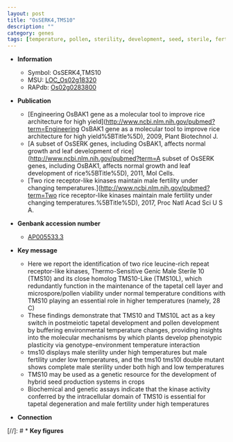 ```yaml
---
layout: post
title: "OsSERK4,TMS10"
description: ""
category: genes
tags: [temperature, pollen, sterility, development, seed, sterile, fertility, tapetal, Kinase, pollen development, male sterility]
---
```


* **Information**  
    + Symbol: OsSERK4,TMS10  
    + MSU: [LOC_Os02g18320](http://rice.uga.edu/cgi-bin/ORF_infopage.cgi?orf=LOC_Os02g18320)  
    + RAPdb: [Os02g0283800](http://rapdb.dna.affrc.go.jp/viewer/gbrowse_details/irgsp1?name=Os02g0283800)  

* **Publication**  
    + [Engineering OsBAK1 gene as a molecular tool to improve rice architecture for high yield](http://www.ncbi.nlm.nih.gov/pubmed?term=Engineering OsBAK1 gene as a molecular tool to improve rice architecture for high yield%5BTitle%5D), 2009, Plant Biotechnol J.
    + [A subset of OsSERK genes, including OsBAK1, affects normal growth and leaf development of rice](http://www.ncbi.nlm.nih.gov/pubmed?term=A subset of OsSERK genes, including OsBAK1, affects normal growth and leaf development of rice%5BTitle%5D), 2011, Mol Cells.
    + [Two rice receptor-like kinases maintain male fertility under changing temperatures.](http://www.ncbi.nlm.nih.gov/pubmed?term=Two rice receptor-like kinases maintain male fertility under changing temperatures.%5BTitle%5D), 2017, Proc Natl Acad Sci U S A.

* **Genbank accession number**  
    + [AP005533.3](http://www.ncbi.nlm.nih.gov/nuccore/AP005533.3)

* **Key message**  
    + Here we report the identification of two rice leucine-rich repeat receptor-like kinases, Thermo-Sensitive Genic Male Sterile 10 (TMS10) and its close homolog TMS10-Like (TMS10L), which redundantly function in the maintenance of the tapetal cell layer and microspore/pollen viability under normal temperature conditions with TMS10 playing an essential role in higher temperatures (namely, 28 <a1><e3>C)
    + These findings demonstrate that TMS10 and TMS10L act as a key switch in postmeiotic tapetal development and pollen development by buffering environmental temperature changes, providing insights into the molecular mechanisms by which plants develop phenotypic plasticity via genotype-environment temperature interaction
    + tms10 displays male sterility under high temperatures but male fertility under low temperatures, and the tms10 tms10l double mutant shows complete male sterility under both high and low temperatures
    + TMS10 may be used as a genetic resource for the development of hybrid seed production systems in crops
    + Biochemical and genetic assays indicate that the kinase activity conferred by the intracellular domain of TMS10 is essential for tapetal degeneration and male fertility under high temperatures

* **Connection**  

[//]: # * **Key figures**  



